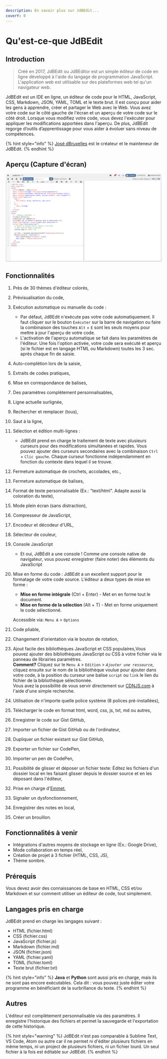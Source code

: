 ```yaml
---
description: En savoir plus sur JdBEdit...
coverY: 0
---
```


# Qu'est-ce-que JdBEdit

## Introduction

> Créé en 2017, JdBEdit ou JdBEditor est un simple éditeur de code en ligne développé à l'aide du langage de programmation JavaScript. L'application web est utilisable sur des plateformes web tel qu'un navigateur web.

JdBEdit est un IDE en ligne, un éditeur de code pour le HTML, JavaScript, CSS, Markdown, JSON, YAML, TOML et le texte brut. Il est conçu pour aider les gens à apprendre, créer et partager le Web avec le Web. Vous avez votre code sur le côté gauche de l'écran et un aperçu de votre code sur le côté droit. Lorsque vous modifiez votre code, vous devez l'exécuter pour appliquer les modifications apportées dans l'aperçu. De plus, JdBEdit regorge d’outils d’apprentissage pour vous aider à évoluer sans niveau de compétences.

{% hint style="info" %}
[José dBruxelles](https://w.we-rl.xyz/br-cd) est le créateur et le mainteneur de JdBEdit.
{% endhint %}

## Aperçu (Capture d'écran)

![](.gitbook/assets/2020-05-26.png)

## Fonctionnalités

1. Près de 30 thèmes d'éditeur colorés,
2. Prévisualisation du code,
3. Exécution automatique ou manuelle du code :
   * Par défaut, JdBEdit n'exécute pas votre code automatiquement. Il faut cliquer sur le bouton `Exécuter` sur la barre de navigation ou faire la combinaison des touches `Alt` + `E` sont les seuls moyens pour mettre à jour l'aperçu de votre code.
   * L'activation de l'aperçu automatique se fait dans les paramètres de l'éditeur. Une fois l'option activée, votre code sera exécuté et aperçu (si le fichier est en langage HTML ou Markdown) toutes les 3 sec. après chaque fin de saisie.
4. Auto-complétion lors de la saisie,
5. Extraits de codes pratiques,
6. Mise en correspondance de balises,
7. Des paramètres complètement personnalisables,
8. Ligne actuelle surlignée,
9. Rechercher et remplacer (tous),
10. Saut à la ligne,
11. Sélection et édition multi-lignes :
    * JdBEdit prend en charge le traitement de texte avec plusieurs curseurs pour des modifications simultanées et rapides. Vous pouvez ajouter des curseurs secondaires avec la combinaison `Ctrl` + `Clic gauche`. Chaque curseur fonctionne indépendamment en fonction du contexte dans lequel il se trouve.
12. Fermeture automatique de crochets, accolades, etc.,
13. Fermeture automatique de balises,
14. Format de texte personnalisable (Ex.: "text/html". Adapte aussi la coloration du texte),
15. Mode plein écran (sans distraction),
16. Compresseur de JavaScript,
17. Encodeur et décodeur d'URL,
18. Sélecteur de couleur,
19. Console JavaScript
    * Et oui, JdBEdit a une console ! Comme une console native de navigateur, vous pouvez enregistrer (faire noter) des éléments du JavaScript
20. Mise en forme du code : JdBEdit a un excellent support pour le formatage de votre code source. L'éditeur a deux types de mise en forme :

    * **Mise en forme intégrale** (Ctrl + Enter) - Met en en forme tout le document.
    * **Mise en forme de la sélection** (Alt + T) - Met en forme uniquement le code sélectionné.

    Accessible via: `Menu A` > `Options`
21. Code pliable,
22. Changement d'orientation via le bouton de rotation,
23. Ajout facile des bibliothèques JavaScript et CSS populaires,Vous pouvez ajouter des bibliothèques JavaScript ou CSS à votre fichier via le panneau de librairies paramètres.\
    **Comment?** Cliquez sur le `Menu A` > `Edition` > _`Ajouter une ressource`_, cliquez ensuite sur le nom de la bibliothèque voulue pour ajouter dans votre code, à la position du curseur une balise `script` ou `link` le lien du fichier de la bibliothèque sélectionnée.\
    Vous avez la possibilité de vous servir directement sur [CDNJS.com](https://cdnjs.com) à l'aide d'une simple recherche.
24. Utilisation de n'importe quelle police système (8 polices pré-installées),
25. Télécharger le code en format html, word, css, js, txt, md ou autres,
26. Enregistrer le code sur Gist GitHub,
27. Importer un fichier de Gist GitHub ou de l'ordinateur,
28. Dupliquer un fichier existant sur Gist GitHub,
29. Exporter un fichier sur CodePen,
30. Importer un pen de CodePen,
31. Possibilité de glisser et déposer un fichier texte: Éditez les fichiers d'un dossier local en les faisant glisser depuis le dossier source et en les déposant dans l'éditeur,
32. Prise en charge d'[Emmet](https://docs.emmet.io),
33. Signaler un dysfonctionnement,
34. Enregistrer des notes en local,
35. Créer un brouillon.

## Fonctionnalités à venir

* Intégrations d'autres moyens de stockage en ligne (Ex.: Google Drive),
* Mode collaboration en temps réel,
* Création de projet à 3 fichier (HTML, CSS, JS),
* Thème sombre.

## Prérequis

Vous devez avoir des connaissances de base en HTML, CSS et/ou Markdown et sur comment utiliser un éditeur de code,  tout simplement.

## Langages pris en charge

JdBEdit prend en charge les langages suivant :

* HTML (fichier.html)
* CSS (fichier.css)
* JavaScript (fichier.js)
* Markdown (fichier.md)
* JSON (fichier.json)
* YAML (fichier.yaml)
* TOML (fichier.toml)
* Texte brut (fichier.txt)

{% hint style="info" %}
**Java** et **Python** sont aussi pris en charge, mais ils ne sont pas encore exécutables. Cela dit : vous pouvez juste éditer votre programme en bénéficiant de la surbrillance du texte.
{% endhint %}

## Autres

L'éditeur est complètement personnalisable via des paramètres. Il enregistre l'historique des fichiers et permet la sauvegarde et l'exportation de cette historique.

{% hint style="warning" %}
JdBEdit n'est pas comparable  à Sublime Text, VS Code, Atom ou autre car il ne permet ni d'éditer plusieurs fichiers en même temps, ni un project de plusieurs fichiers, ni un fichier lourd. Un seul fichier à la fois est éditable sur JdBEdit.
{% endhint %}
